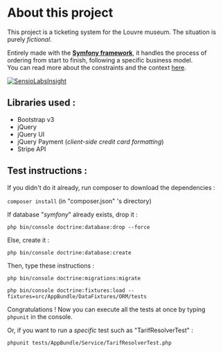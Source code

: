 About this project
===

This project is a ticketing system for the Louvre museum. The situation is purely *fictional*.<br/>

Entirely made with the **[Symfony framework](https://symfony.com/)**, it handles the process of ordering from start to finish, following a specific business model.<br/>
You can read more about the constraints and the context [here](https://openclassrooms.com/courses/projet-developpez-un-back-end-pour-un-client).


[![SensioLabsInsight](https://insight.sensiolabs.com/projects/8bee5ead-5fdd-4073-aa69-16c00bc01527/big.png)](https://insight.sensiolabs.com/projects/8bee5ead-5fdd-4073-aa69-16c00bc01527)

Libraries used :
----------------

- Bootstrap v3
- jQuery
- jQuery UI
- jQuery Payment (*client-side credit card formatting*)
- Stripe API

Test instructions :
-------------------
 
 If you didn't do it already, run composer to download the dependencies :
 
 `composer install` (in "composer.json" 's directory)
 
 If database "*symfony*" already exists, drop it :
  
  `php bin/console doctrine:database:drop --force`
  
  Else, create it : 
  
  `php bin/console doctrine:database:create`
  
  Then, type these instructions :
  
  `php bin/console doctrine:migrations:migrate`
  
  `php bin/console doctrine:fixtures:load --fixtures=src/AppBundle/DataFixtures/ORM/tests`
  
  Congratulations ! Now you can execute all the tests at once by typing `phpunit` in the console.
  
  Or, if you want to run a *specific* test such as "TarifResolverTest" :
  
  `phpunit tests/AppBundle/Service/TarifResolverTest.php`
